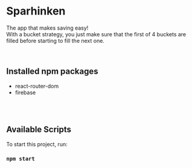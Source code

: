 # Sparhinken

The app that makes saving easy! <br>
With a bucket strategy, you just make sure that the first of 4 buckets are filled before starting to fill the next one. <br>

<br>

## Installed npm packages

- react-router-dom
- firebase

<br>
<br>

## Available Scripts

To start this project, run:

### `npm start`
